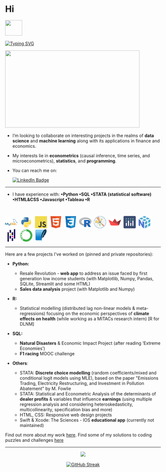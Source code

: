 # Hi 
<img src="https://media0.giphy.com/media/w1OBpBd7kJqHrJnJ13/giphy.gif?cid=ecf05e47gs0y9jp64dcs2f2ti9tf7845t8zm62ic0myotppe&rid=giphy.gif&ct=s" width="55" height="50" /> 

[![Typing SVG](https://readme-typing-svg.demolab.com?font=Fira+Code&size=25&pause=1000&color=FFFFFF&background=000000&center=true&vCenter=true&width=435&lines=I'm+V-Mayya+%F0%9F%91%A9;Economics+Student+%F0%9F%93%9A;Interested+in+Econometrics%2C;Data+Science%2C;Machine+Learning+%26+AI+%F0%9F%91%A9%E2%80%8D%F0%9F%92%BB!+)](https://git.io/typing-svg) 

<img src="chrisriedunsplash.jpeg" width="435" height="250" /> 
  
- I’m looking to collaborate on interesting projects in the realms of **data science** and **machine learning** along with its applications in finance and economics.
- My interests lie in **econometrics** (causal inference, time series, and microeconometrics), **statistics**, and **programming**.
- You can reach me on: 

   <div id="badges"> <a href="https://www.linkedin.com/in/vaibhavi-c-mayya"> <img src="https://img.shields.io/badge/LinkedIn-blue?style=for-the-badge&logo=linkedin&logoColor=white" alt="LinkedIn Badge"/> </a></div> 

---

- I have experience with: **•Python •SQL •STATA (statistical software) •HTML&CSS •Javascript •Tableau •R** 

<br> 

  <img src="https://github.com/devicons/devicon/blob/master/icons/mysql/mysql-original-wordmark.svg" title="MySQL"  alt="MySQL" width="40" height="40"/>&nbsp;
  <img src="https://github.com/devicons/devicon/blob/master/icons/python/python-original.svg" title="Python"  alt="Python" width="40" height="40"/>&nbsp;
  <img src="https://github.com/devicons/devicon/blob/master/icons/javascript/javascript-original.svg" title="Javascript"  alt="Javascript" width="40" height="40"/>&nbsp;
  <img src="https://github.com/devicons/devicon/blob/master/icons/html5/html5-original.svg" title="HTML5"  alt="HTML5" width="40" height="40"/>&nbsp;
  <img src="https://github.com/devicons/devicon/blob/master/icons/css3/css3-original.svg" title="CSS3"  alt="CSS3" width="40" height="40"/>&nbsp;
  <img src="https://github.com/devicons/devicon/blob/master/icons/r/r-original.svg" title="R"  alt="R" width="40" height="40"/>&nbsp;
  <img src="https://github.com/devicons/devicon/blob/master/icons/matplotlib/matplotlib-original.svg" title="matplotlib"  alt="matplotlib" width="40" height="40"/>&nbsp;
  <img src="https://github.com/devicons/devicon/blob/master/icons/streamlit/streamlit-original.svg" title="streamlit"  alt="streamlit" width="40" height="40"/>&nbsp;
  <img src="https://github.com/devicons/devicon/blob/master/icons/plotly/plotly-original.svg" title="plotly"  alt="plotly" width="40" height="40"/>&nbsp;
  <img src="https://github.com/devicons/devicon/blob/master/icons/numpy/numpy-original.svg" title="numpy"  alt="numpy" width="40" height="40"/>&nbsp;
  <img src="https://github.com/devicons/devicon/blob/master/icons/pandas/pandas-original.svg" title="pandas"  alt="pandas" width="40" height="40"/>&nbsp;
  <img src="https://github.com/devicons/devicon/blob/master/icons/anaconda/anaconda-original.svg" title="anaconda"  alt="anaconda" width="40" height="40"/>&nbsp;
  <img src="https://github.com/devicons/devicon/blob/master/icons/sqlite/sqlite-original.svg" title="sqlite"  alt="sqlite" width="40" height="40"/>&nbsp;

---

Here are a few projects I've worked on (pinned and private repositories):
  
- **Python:**
    - Resale Revolution - **web app** to address an issue faced by first generation low income students (with Matplotlib, Numpy, Pandas, SQLite, Streamlit and some HTML)
    - **Sales data analysis** project (with Matplotlib and Numpy)
 
- **R:**
    - Statistical modelling (distributed lag non-linear models & meta-regressions) focusing on the economic perspectives of **climate effects on health** (while working as a MITACs research intern) [R for DLNM]  
 
- **SQL:**
    - **Natural Disasters** & Economic Impact Project (after reading ‘Extreme Economies’)
    - **F1 racing** MOOC challenge 
 
- **Others**:
    - STATA: **Discrete choice modelling** (random coefficients/mixed and conditional logit models using MLE), based on the paper "Emissions Trading, Electricity Restructuring, and Investment in Pollution Abatement" by M. Fowlie
    - STATA: Statistical and Econometric Analysis of the determinants of **dealer profits** & variables that influence **earnings** (using multiple regression analysis and considering heteroskedasticity, multicollinearity, specification bias and more)  
    - HTML, CSS: Responsive web design projects
    - Swift & Xcode: The Sciences - IOS **educational app** (currently not maintained) 

Find out more about my work [here](https://vaibhavimayya.carrd.co/). Find some of my solutions to coding puzzles and challenges [here](https://github.com/V-Mayya/Python-SQLChallenges.git) 

---
<div align="center">  
 
![](https://komarev.com/ghpvc/?username=V-Mayya) 

[![GitHub Streak](https://streak-stats.demolab.com?user=V-Mayya&theme=nightfox&border_radius=30&hide_current_streak=true)](https://git.io/streak-stats)

</div>

<!---
V-Mayya/V-Mayya is a ✨ special ✨ repository because its `README.md` (this file) appears on your GitHub profile.
You can click the Preview link to take a look at your changes.
--->
